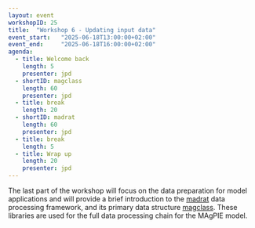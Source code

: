 ```yaml
---
layout: event
workshopID: 25
title:  "Workshop 6 - Updating input data"
event_start:   "2025-06-18T13:00:00+02:00"
event_end:     "2025-06-18T16:00:00+02:00"
agenda:
  - title: Welcome back
    length: 5
    presenter: jpd
  - shortID: magclass 
    length: 60
    presenter: jpd
  - title: break
    length: 20
  - shortID: madrat
    length: 60 
    presenter: jpd
  - title: break
    length: 5
  - title: Wrap up
    length: 20
    presenter: jpd
---
```


The last part of the workshop will focus on the data preparation for model applications and will provide a brief introduction to the [madrat] data processing framework, and its primary data structure [magclass]. These libraries are used for the full data processing chain for the MAgPIE model.

[madrat]:https://github.com/pik-piam/madrat
[magclass]:https://github.com/pik-piam/magclass
